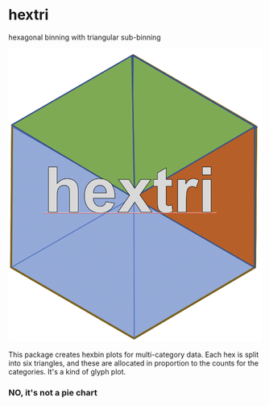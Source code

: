 # hextri
hexagonal binning with triangular sub-binning

<img src="inst/figures/hextri.png">

This package creates hexbin plots for multi-category data. Each hex is split into six triangles, 
and these are allocated in proportion to the counts for the categories.  It's a kind of glyph plot.

### NO, it's not a pie chart
